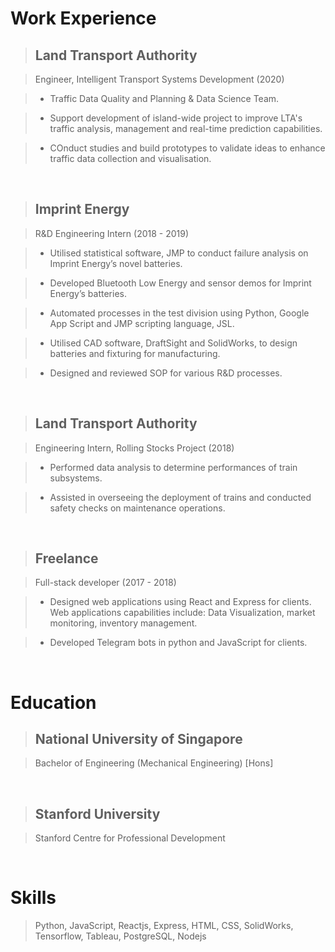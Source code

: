 # Work Experience

> ## Land Transport Authority

> Engineer, Intelligent Transport Systems Development (2020)

> - Traffic Data Quality and Planning & Data Science Team.

> - Support development of island-wide project to improve LTA's traffic analysis, management and real-time prediction capabilities.

> - COnduct studies and build prototypes to validate ideas to enhance traffic data collection and visualisation.

&nbsp;

> ## Imprint Energy

> R&D Engineering Intern (2018 - 2019)

> - Utilised statistical software, JMP to conduct failure analysis on Imprint Energy’s novel batteries.

> - Developed Bluetooth Low Energy and sensor demos for Imprint Energy’s batteries.

> - Automated processes in the test division using Python, Google App Script and JMP scripting language, JSL.

> - Utilised CAD software, DraftSight and SolidWorks, to design batteries and fixturing for manufacturing.

> - Designed and reviewed SOP for various R&D processes.

&nbsp;

> ## Land Transport Authority

> Engineering Intern, Rolling Stocks Project (2018)

> - Performed data analysis to determine performances of train subsystems.

> - Assisted in overseeing the deployment of trains and conducted safety checks on maintenance operations.

&nbsp;

> ## Freelance

> Full-stack developer (2017 - 2018)

> - Designed web applications using React and Express for clients. Web applications capabilities include: Data Visualization, market monitoring, inventory management.

> - Developed Telegram bots in python and JavaScript for clients.

&nbsp;

# Education

> ## National University of Singapore

> Bachelor of Engineering (Mechanical Engineering) [Hons]

&nbsp;

> ## Stanford University

> Stanford Centre for Professional Development

&nbsp;

# Skills

> Python,
> JavaScript,
> Reactjs,
> Express,
> HTML,
> CSS,
> SolidWorks,
> Tensorflow,
> Tableau,
> PostgreSQL,
> Nodejs
